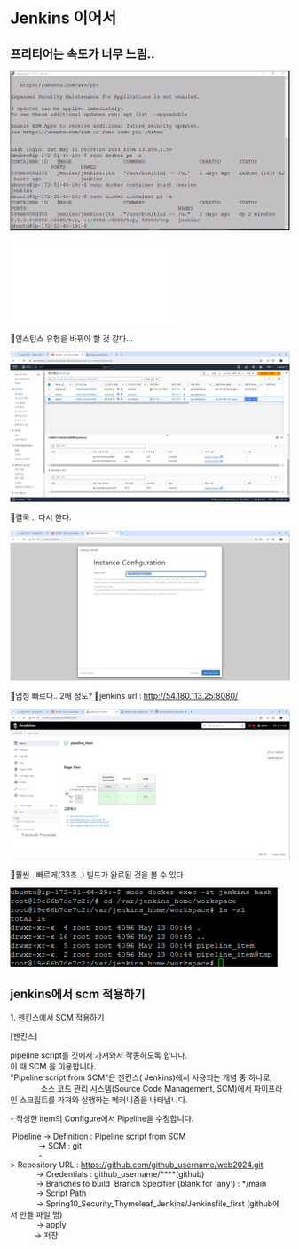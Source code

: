 # Jenkins 이어서
## 프리티어는 속도가 너무 느림..
![](../image/Pasted%20image%2020240513090819.png)

![](../image/과정1_배포.txt)

📌인스턴스 유형을 바꿔야 할 것 같다...

![](../image/Pasted%20image%2020240513093049.png)

📌결국 .. 다시 한다.

![](../image/Pasted%20image%2020240513093103.png)

📌엄청 빠르다.. 2배 정도?
📌jenkins url : http://54.180.113.25:8080/

![](../image/Pasted%20image%2020240513095022.png)

📌훨씬.. 빠르게(33초..) 빌드가 완료된 것을 볼 수 있다

![](../image/Pasted%20image%2020240513103747.png)

## jenkins에서 scm 적용하기
1. 젠킨스에서 SCM 적용하기  
  
[젠킨스]  
  
pipeline script를 깃에서 가져와서 작동하도록 합니다.  
이 때 SCM 을 이용합니다.  
"Pipeline script from SCM"은 젠킨스( Jenkins)에서 사용되는 개념 중 하나로,   
              소스 코드 관리 시스템(Source Code Management, SCM)에서 파이프라인 스크립트를 가져와 실행하는 메커니즘을 나타냅니다.  
  
  
- 작성한 item의 Configure에서 Pipeline을 수정합니다.  
  
 Pipeline -> Definition : Pipeline script from SCM  
             -> SCM : git  
             -> Repository URL : https://github.com/github_username/web2024.git  
            -> Credentials : github_username/****(github)  
            -> Branches to build  Branch Specifier (blank for 'any') : */main  
            -> Script Path  
            -> Spring10_Security_Thymeleaf_Jenkins/Jenkinsfile_first (github에서 만들 파일 명)  
            -> apply  
           -> 저장
           